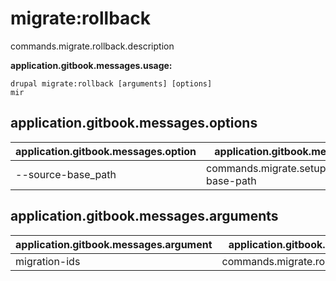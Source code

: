 # migrate:rollback
commands.migrate.rollback.description

**application.gitbook.messages.usage:**
```
drupal migrate:rollback [arguments] [options]
mir
```

## application.gitbook.messages.options
application.gitbook.messages.option | application.gitbook.messages.details
-------|-------------
--source-base_path | commands.migrate.setup.options.source-base-path

## application.gitbook.messages.arguments
application.gitbook.messages.argument | application.gitbook.messages.details
---------|-------------
migration-ids | commands.migrate.rollback.arguments.id
